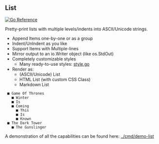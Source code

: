 ## List
[![Go Reference](https://pkg.go.dev/badge/github.com/gozelle/tui/v6/list.svg)](https://pkg.go.dev/github.com/gozelle/tui/v6/list)

Pretty-print lists with multiple levels/indents into ASCII/Unicode strings.

  - Append Items one-by-one or as a group
  - Indent/UnIndent as you like
  - Support Items with Multiple-lines
  - Mirror output to an io.Writer object (like os.StdOut)
  - Completely customizable styles
    - Many ready-to-use styles: [style.go](style.go)
  - Render as:
    - (ASCII/Unicode) List
    - HTML List (with custom CSS Class)
    - Markdown List

```
 ■ Game Of Thrones
   ■ Winter
   ■ Is
   ■ Coming
     ■ This
     ■ Is
     ■ Known
 ■ The Dark Tower
   ■ The Gunslinger
```

A demonstration of all the capabilities can be found here:
[../cmd/demo-list](../cmd/demo-list)
